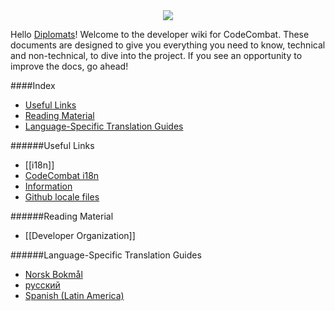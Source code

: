 <div style="text-align:center"><img src ="https://popey456963.github.io/s/CoCo.png" /></div>

Hello [Diplomats](https://codecombat.com/contribute/diplomat)! Welcome to the developer wiki for CodeCombat. These documents are designed to give you everything you need to know, technical and non-technical, to dive into the project. If you see an opportunity to improve the docs, go ahead!

####Index
* [Useful Links](#useful-links)
* [Reading Material](#reading-material)
* [Language-Specific Translation Guides](#translation-guides)

######Useful Links
* [[i18n]]
* [CodeCombat i18n](https://codecombat.com/i18n)
* [Information](https://codecombat.com/contribute/diplomat)
* [Github locale files](https://github.com/codecombat/codecombat/tree/master/app/locale)

######Reading Material
* [[Developer Organization]]

######Language-Specific Translation Guides
* [Norsk Bokmål](https://github.com/codecombat/codecombat/wiki/i18n-Glossary-nb)
* [русский](https://github.com/codecombat/codecombat/wiki/i18n-Glossary-ru)
* [Spanish (Latin America)](https://github.com/codecombat/codecombat/wiki/i18n-Glossary-es-419)